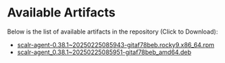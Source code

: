 # Available Artifacts

Below is the list of available artifacts in the repository (Click to Download):

- [scalr-agent-0.38.1~20250225085943-gitaf78beb.rocky9.x86_64.rpm](https://raw.githubusercontent.com/Scalr/downloads/test-artifacts-branch/artifacts/scalr-agent-0.38.1~20250225085943-gitaf78beb.rocky9.x86_64.rpm)
- [scalr-agent_0.38.1~20250225085951-gitaf78beb_amd64.deb](https://raw.githubusercontent.com/Scalr/downloads/test-artifacts-branch/artifacts/scalr-agent_0.38.1~20250225085951-gitaf78beb_amd64.deb)
